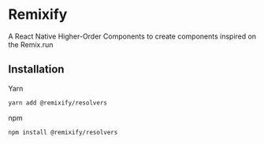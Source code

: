 # Remixify

A React Native Higher-Order Components to create components inspired on the Remix.run

## Installation

Yarn

```sh
yarn add @remixify/resolvers
```

npm

```sh
npm install @remixify/resolvers
```

